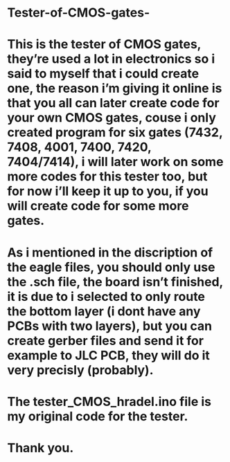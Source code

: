 # Tester-of-CMOS-gates-
# This is the tester of CMOS gates, they’re used a lot in electronics so i said to myself that i could create one, the reason i’m giving it online is that you all can later create code for your own CMOS gates, couse i only created program for six gates (7432, 7408, 4001, 7400, 7420, 7404/7414), i will later work on some more codes for this tester too, but for now i’ll keep it up to you, if you will create code for some more gates.

# As i mentioned in the discription of the eagle files, you should only use the .sch file, the board isn’t finished, it is due to i selected to only route the bottom layer (i dont have any PCBs with two layers), but you can create gerber files and send it for example to JLC PCB, they will do it very precisly (probably).

# The tester_CMOS_hradel.ino file is my original code for the tester. 

# Thank you.
